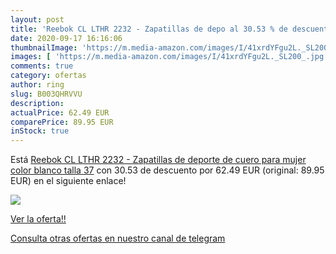 ```yaml
---
layout: post
title: 'Reebok CL LTHR 2232 - Zapatillas de depo al 30.53 % de descuento'
date: 2020-09-17 16:16:06
thumbnailImage: 'https://m.media-amazon.com/images/I/41xrdYFgu2L._SL200_.jpg'
images: [ 'https://m.media-amazon.com/images/I/41xrdYFgu2L._SL200_.jpg' ]
comments: true
category: ofertas
author: ring
slug: B003QHRVVU
description:
actualPrice: 62.49 EUR
comparePrice: 89.95 EUR
inStock: true
---
```


Está [Reebok CL LTHR 2232 - Zapatillas de deporte de cuero para mujer  color blanco  talla 37](https://www.amazon.com/dp/B003QHRVVU/?tag=redken08-20) con 30.53 de descuento por 62.49 EUR (original: 89.95 EUR) en el siguiente enlace!

[![](https://m.media-amazon.com/images/I/41xrdYFgu2L._SL200_.jpg)](https://www.amazon.com/dp/B003QHRVVU/?tag=redken08-20)

[Ver la oferta!!](https://www.amazon.com/dp/B003QHRVVU/?tag=redken08-20)

[Consulta otras ofertas en nuestro canal de telegram](https://t.me/s/ofertas25)
